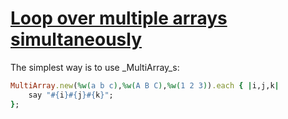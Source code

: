 [1]: http://rosettacode.org/wiki/Loop_over_multiple_arrays_simultaneously

# [Loop over multiple arrays simultaneously][1]

The simplest way is to use _MultiArray_s:

```ruby
MultiArray.new(%w(a b c),%w(A B C),%w(1 2 3)).each { |i,j,k|
    say "#{i}#{j}#{k}";
};
```
